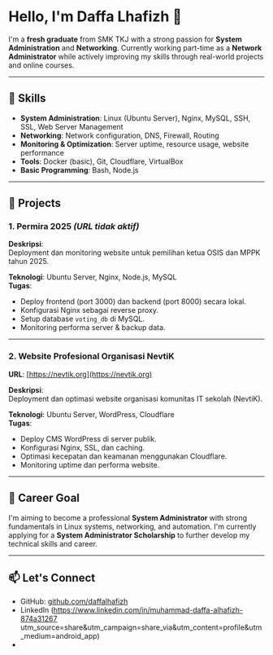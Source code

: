 # Hello, I'm Daffa Lhafizh 👋

I'm a **fresh graduate** from SMK TKJ with a strong passion for **System Administration** and **Networking**. Currently working part-time as a **Network Administrator** while actively improving my skills through real-world projects and online courses.

---

## 🚀 Skills

- **System Administration**: Linux (Ubuntu Server), Nginx, MySQL, SSH, SSL, Web Server Management
- **Networking**: Network configuration, DNS, Firewall, Routing
- **Monitoring & Optimization**: Server uptime, resource usage, website performance
- **Tools**: Docker (basic), Git, Cloudflare, VirtualBox
- **Basic Programming**: Bash, Node.js

---

## 📂 Projects

### 1. Permira 2025 *(URL tidak aktif)*
**Deskripsi**:  
Deployment dan monitoring website untuk pemilihan ketua OSIS dan MPPK tahun 2025.

**Teknologi**: Ubuntu Server, Nginx, Node.js, MySQL  
**Tugas**:
- Deploy frontend (port 3000) dan backend (port 8000) secara lokal.
- Konfigurasi Nginx sebagai reverse proxy.
- Setup database `voting_db` di MySQL.
- Monitoring performa server & backup data.

---

### 2. Website Profesional Organisasi NevtiK  
**URL**: [https://nevtik.org](https://nevtik.org)

**Deskripsi**:  
Deployment dan optimasi website organisasi komunitas IT sekolah (NevtiK).

**Teknologi**: Ubuntu Server, WordPress, Cloudflare  
**Tugas**:
- Deploy CMS WordPress di server publik.
- Konfigurasi Nginx, SSL, dan caching.
- Optimasi kecepatan dan keamanan menggunakan Cloudflare.
- Monitoring uptime dan performa website.

---

## 🎯 Career Goal

I'm aiming to become a professional **System Administrator** with strong fundamentals in Linux systems, networking, and automation. I'm currently applying for a **System Administrator Scholarship** to further develop my technical skills and career.

---

## 📫 Let's Connect

- GitHub: [github.com/daffalhafizh](https://github.com/daffalhafizh)
- LinkedIn (https://www.linkedin.com/in/muhammad-daffa-alhafizh-874a31267
  utm_source=share&utm_campaign=share_via&utm_content=profile&utm_medium=android_app)
- 

